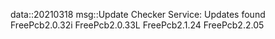 data::20210318
msg::Update Checker Service:
Updates found
FreePcb2.0.32i
FreePcb2.0.33L
FreePcb2.1.24
FreePcb2.2.05
